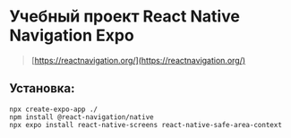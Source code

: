 # Учебный проект React Native Navigation Expo

> [https://reactnavigation.org/](https://reactnavigation.org/)

## Установка:

```
npx create-expo-app ./
npm install @react-navigation/native
npx expo install react-native-screens react-native-safe-area-context
```
